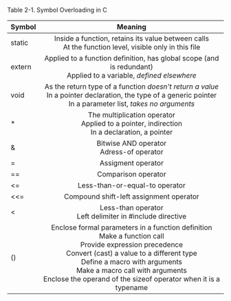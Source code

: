 Table 2-1. Symbol Overloading in C

| Symbol | Meaning           |
|:-------|:-----------------:|
| static | Inside a function, retains its value between calls<br>At the function level, visible only in this file |
| extern | Applied to a function definition, has global scope (and is redundant)<br>Applied to a variable, *defined elsewhere* |
| void   | As the return type of a function *doesn't return a value*<br>In a pointer declaration, the type of a generic pointer<br>In a parameter list, *takes no arguments* |
| *      | The multiplication operator<br>Applied to a pointer, indirection<br>In a declaration, a pointer |
| &      | Bitwise AND operator<br>Adress-of operator |
| =      | Assigment operator |
| ==     | Comparison operator |
| <=     | Less-than-or-equal-to operator |
| <<=    | Compound shift-left assignment operator |
| <      | Less-than operator<br>Left delimiter in #include directive |
| ()     | Enclose formal parameters in a function definition<br>Make a function call<br>Provide expression precedence<br>Convert (cast) a value to a different type<br>Define a macro with arguments<br>Make a macro call with arguments<br>Enclose the operand of the sizeof operator when it is a typename |

